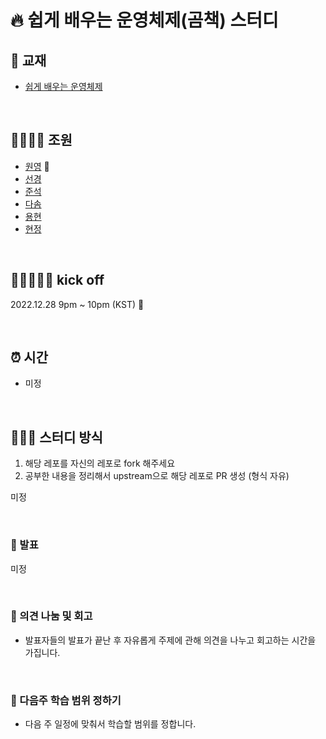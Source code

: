 # 🔥 쉽게 배우는 운영체제(곰책) 스터디

## 📖 교재

- [쉽게 배우는 운영체제](https://product.kyobobook.co.kr/detail/S000001743685)

<br>

## 👨‍👩‍👦‍👦 조원

- [원영](https://github.com/yooveloper) 🙈
- [선경](https://github.com/)
- [준석](https://github.com/)
- [다솜](https://github.com/)
- [용현](https://github.com/)
- [현정](https://github.com/)

<br>

## 🏃🏽‍♀️🏃‍♂️ kick off

2022.12.28 9pm ~ 10pm (KST) 🎄

<br>

## ⏰ 시간

- 미정

<br>

## 👩🏻‍💻 스터디 방식

1. 해당 레포를 자신의 레포로 fork 해주세요
2. 공부한 내용을 정리해서 upstream으로 해당 레포로 PR 생성 (형식 자유)

미정

<br>

### 💬 발표

미정

<br>

### 🤔 의견 나눔 및 회고

- 발표자들의 발표가 끝난 후 자유롭게 주제에 관해 의견을 나누고 회고하는 시간을 가집니다.

<br>

### 🎯 다음주 학습 범위 정하기

- 다음 주 일정에 맞춰서 학습할 범위를 정합니다.
